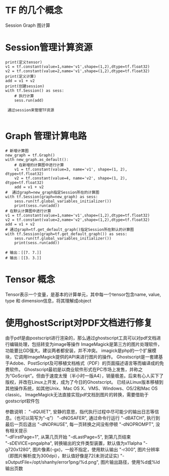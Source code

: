 # TF 的几个概念
Session 
Graph 图计算

# Session管理计算资源
```
print(定义tensor)
v1 = tf.constant(value=1,name='v1',shape=(1,2),dtype=tf.float32)
v2 = tf.constant(value=2,name='v1',shape=(1,2),dtype=tf.float32)
print(定义计算)
add = v1 + v2
print(创建session)
with tf.Session() as sess:
    # 执行计算
    sess.run(add)
    
 通过session来管理TF资源
 
```

# Graph 管理计算电路

```
# 新增计算图
new_graph = tf.Graph()
with new_graph.as_default():
    # 在新增的计算图中进行计算
    v1 = tf.constant(value=3, name='v1', shape=(1, 2), dtype=tf.float32)
    v2 = tf.constant(value=4, name='v2', shape=(1, 2), dtype=tf.float32)
    add = v1 + v2
#  通过graph=new_graph指定Session所在的计算图
with tf.Session(graph=new_graph) as sess:
    sess.run(tf.global_variables_initializer())
    print(sess.run(add))
# 在默认计算图中进行计算
v1 = tf.constant(value=1,name='v1',shape=(1,2),dtype=tf.float32)
v2 = tf.constant(value=2,name='v2',shape=(1,2),dtype=tf.float32)
add = v1 + v2
# 通过graph=tf.get_default_graph()指定Session所在默认的计算图
with tf.Session(graph=tf.get_default_graph()) as sess:
    sess.run(tf.global_variables_initializer())
    print(sess.run(add))

# 输出：[[7. 7.]]
# 输出：[[3. 3.]]

```

# Tensor 概念
Tensor表示一个变量，是基本的计算单元，其中每一个tensor包含name, value, type 和 dimension信息，将其理解成object



# 使用ghostScript对PDF文档进行修复
由于pdf是由postscript进行渲染的，那么通过ghostscript工具可以对pdf文档进行编辑处理，包括转变为image等操作
ImageMagick是第三方的图片处理软件，功能要比GD强大。建议两者都安装，并不冲突。
imagick是php的一个扩展模块，它调用ImageMagick提供的API来进行图片的操作。
Ghostscript是一套建基于Adobe、PostScript及可移植文档格式（PDF）的页面描述语言等而编译成的免费软件。
Ghostscript最初是以商业软件形式在PC市场上发售，并称之为“GoScript”。但由于速度太慢（半小时一版A4），销量极差。后来有心人买下了版权，并改在Linux上开发，成为了今日的Ghostscript。
已经从Linux版本移植到其他操作系统，如其他Unix、Mac OS X、VMS、Windows、OS/2和Mac OS classic。
ImageMagick无法直接实现pdf文档到图片的转换，需要借助于gostscript软件包

参数说明：
    "-dQUIET",    安静的意思，指代执行过程中尽可能少的输出日志等信息。（也可以简写为“-q”）
    "-dNOSAFER",    通过命令行运行
    "-dBATCH",    执行到最后一页后退出
    "-dNOPAUSE",    每一页转换之间没有停顿
    "-dNOPROMPT",    没有相关提示                       
    "-dFirstPage=1",    从第几页开始
    "-dLastPage=5",     到第几页结束  
    "-sDEVICE=pngalpha",    转换输出的文件类型装置，默认值为x11alpha
    "-g720x1280",    图片像素(-g<width>x<height>)，一般不指定，使用默认输出
    "-r300",    图片分辨率（即图片解析度为300dpi），默认值好像是72(未测试证实)
    "-sOutputFile=/opt/shanhy/error1png/%d.png",    图片输出路径，使用%d或%ld输出页数

    
